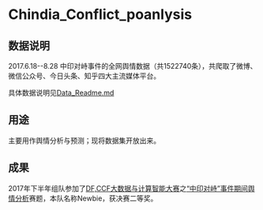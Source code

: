 # Chindia_Conflict_poanlysis

## 数据说明
2017.6.18--8.28 中印对峙事件的全网舆情数据（共1522740条），共爬取了微博、微信公众号、今日头条、知乎四大主流媒体平台。

具体数据说明见[Data_Readme.md](Chindia_Conflict_poanlysis/Chindia_Conflict_poanlysis/Data_Readme.md)

## 用途
主要用作舆情分析与预测；现将数据集开放出来。

## 成果
2017年下半年组队参加了[DF,CCF大数据与计算智能大赛](http://www.datafountain.cn/#/)之[“中印对峙”事件期间舆情分析](http://www.datafountain.cn/#/competitions/272/intro)赛题，本队名称Newbie，获决赛二等奖。
